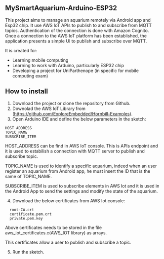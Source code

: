 ## MySmartAquarium-Arduino-ESP32

This project aims to manage an aquarium remotely via Android app and Esp32 chip.
It use AWS IoT APIs to publish to and subscribe from MQTT topics. Authentication of the connection is done with Amazon Cognito. Once a connection to the AWS IoT platform has been established, the application presents a simple UI to publish and subscribe over MQTT.

It is created for:

  - Learning mobile computing
  - Learning to work with Arduino, particularly ESP32 chip
  - Developing a project for UniParthenope (in specific for mobile computing exam)
  
  
## How to install


  1. Download the project or clone the repository from Github.
  2. Downolad the AWS IoT Library from (https://github.com/ExploreEmbedded/Hornbill-Examples).
  3. Open Arduino IDE and define the below parameters in the sketch:

```
HOST_ADDRESS
TOPIC_NAME
SUBSCRIBE_ITEM
```

  HOST_ADDRESS can be find in AWS IoT console. This is APIs endpoint and it is used to estabilish a connection with MQTT server to publish and subscribe topic.

  TOPIC_NAME is used to identify a specific aquarium, indeed when an user register an aquarium from Android app, he must insert the ID that is the same of TOPIC_NAME.

  SUBSCRIBE_ITEM is used to subscribe elements in AWS Iot and it is used in the Android App to send the settings and modify the state of the aquarium.

  4. Download the below certificates from AWS Iot console:

```
  root-CA.crt
  certificate.pem.crt
  private.pem.key
```
  Above certificates needs to be stored in the file aws_iot_certificates.c(AWS_IOT library) as arrays.

  This certificates allow a user to publish and subscribe a topic.

  5. Run the sketch.
